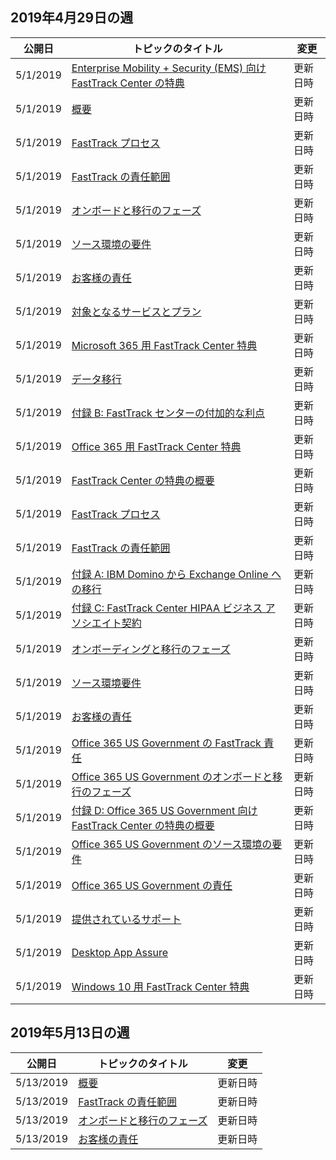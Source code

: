 <!-- This file is generated automatically each week. Changes made to this file will be overwritten.-->




## <a name="week-of-april-29-2019"></a>2019年4月29日の週


| 公開日 |トピックのタイトル | 変更 |
|------|------------|--------|
| 5/1/2019 | [Enterprise Mobility + Security (EMS) 向け FastTrack Center の特典](/FastTrack/ems-fasttrack-benefit-for-ems) | 更新日時 |
| 5/1/2019 | [概要](/FastTrack/ems-fasttrack-benefit-overview) | 更新日時 |
| 5/1/2019 | [FastTrack プロセス](/FastTrack/ems-fasttrack-process) | 更新日時 |
| 5/1/2019 | [FastTrack の責任範囲](/FastTrack/ems-fasttrack-responsibilities) | 更新日時 |
| 5/1/2019 | [オンボードと移行のフェーズ](/FastTrack/ems-onboarding-phases) | 更新日時 |
| 5/1/2019 | [ソース環境の要件](/FastTrack/ems-source-environment-expectations) | 更新日時 |
| 5/1/2019 | [お客様の責任](/FastTrack/ems-your-responsibilities) | 更新日時 |
| 5/1/2019 | [対象となるサービスとプラン](/FastTrack/m365-eligible-services-and-plans) | 更新日時 |
| 5/1/2019 | [Microsoft 365 用 FastTrack Center 特典](/FastTrack/m365-fasttrack-benefit-overview) | 更新日時 |
| 5/1/2019 | [データ移行](/FastTrack/o365-data-migration) | 更新日時 |
| 5/1/2019 | [付録 B: FastTrack センターの付加的な利点](/FastTrack/o365-fasttrack-additional-benefits) | 更新日時 |
| 5/1/2019 | [Office 365 用 FastTrack Center 特典](/FastTrack/o365-fasttrack-benefit-for-office-365) | 更新日時 |
| 5/1/2019 | [FastTrack Center の特典の概要](/FastTrack/o365-fasttrack-benefit-overview) | 更新日時 |
| 5/1/2019 | [FastTrack プロセス](/FastTrack/o365-fasttrack-process) | 更新日時 |
| 5/1/2019 | [FastTrack の責任範囲](/FastTrack/o365-fasttrack-responsibilities) | 更新日時 |
| 5/1/2019 | [付録 A: IBM Domino から Exchange Online への移行](/FastTrack/o365-from-ibm-domino-to-exchange-online) | 更新日時 |
| 5/1/2019 | [付録 C: FastTrack Center HIPAA ビジネス アソシエイト契約](/FastTrack/o365-hipaa-business-associate-agreement) | 更新日時 |
| 5/1/2019 | [オンボーディングと移行のフェーズ](/FastTrack/o365-onboarding-and-migration) | 更新日時 |
| 5/1/2019 | [ソース環境要件](/FastTrack/o365-source-environment-expectations) | 更新日時 |
| 5/1/2019 | [お客様の責任](/FastTrack/o365-your-responsibilities) | 更新日時 |
| 5/1/2019 | [Office 365 US Government の FastTrack 責任](/FastTrack/us-gov-appendix-fasttrack-responsibilities) | 更新日時 |
| 5/1/2019 | [Office 365 US Government のオンボードと移行のフェーズ](/FastTrack/us-gov-appendix-onboarding-and-migration) | 更新日時 |
| 5/1/2019 | [付録 D: Office 365 US Government 向け FastTrack Center の特典の概要](/FastTrack/us-gov-appendix-overview) | 更新日時 |
| 5/1/2019 | [Office 365 US Government のソース環境の要件](/FastTrack/us-gov-appendix-source-environment-expectations) | 更新日時 |
| 5/1/2019 | [Office 365 US Government の責任](/FastTrack/us-gov-appendix-your-responsibilities) | 更新日時 |
| 5/1/2019 | [提供されているサポート](/FastTrack/win-10-daa-assistance-offered) | 更新日時 |
| 5/1/2019 | [Desktop App Assure](/FastTrack/win-10-desktop-app-assure) | 更新日時 |
| 5/1/2019 | [Windows 10 用 FastTrack Center 特典](/FastTrack/win-10-fasttrack-benefit-for-windows-10) | 更新日時 |


## <a name="week-of-may-13-2019"></a>2019年5月13日の週


| 公開日 |トピックのタイトル | 変更 |
|------|------------|--------|
| 5/13/2019 | [概要](/FastTrack/ems-fasttrack-benefit-overview) | 更新日時 |
| 5/13/2019 | [FastTrack の責任範囲](/FastTrack/ems-fasttrack-responsibilities) | 更新日時 |
| 5/13/2019 | [オンボードと移行のフェーズ](/FastTrack/ems-onboarding-phases) | 更新日時 |
| 5/13/2019 | [お客様の責任](/FastTrack/ems-your-responsibilities) | 更新日時 |
